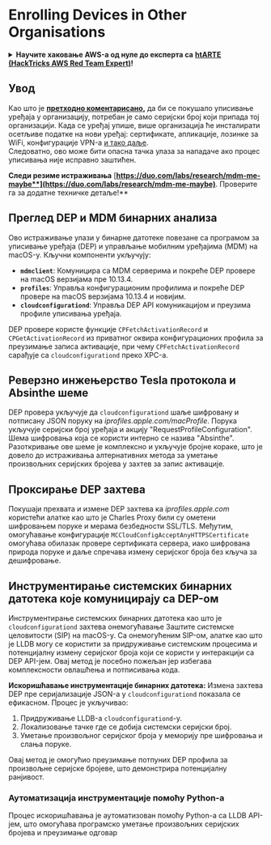 # Enrolling Devices in Other Organisations

<details>

<summary><strong>Научите хаковање AWS-а од нуле до експерта са</strong> <a href="https://training.hacktricks.xyz/courses/arte"><strong>htARTE (HackTricks AWS Red Team Expert)</strong></a><strong>!</strong></summary>

Други начини да подржите HackTricks:

* Ако желите да видите вашу **компанију рекламирану на HackTricks** или **преузмете HackTricks у PDF-у** Проверите [**ПРЕТПЛАТНЕ ПЛАНОВЕ**](https://github.com/sponsors/carlospolop)!
* Набавите [**званични PEASS & HackTricks сувенир**](https://peass.creator-spring.com)
* Откријте [**The PEASS Family**](https://opensea.io/collection/the-peass-family), нашу колекцију ексклузивних [**NFT-ова**](https://opensea.io/collection/the-peass-family)
* **Придружите се** 💬 [**Discord групи**](https://discord.gg/hRep4RUj7f) или [**телеграм групи**](https://t.me/peass) или **пратите** нас на **Твитеру** 🐦 [**@carlospolopm**](https://twitter.com/hacktricks\_live)**.**
* **Поделите своје хакерске трикове слањем PR-ова на** [**HackTricks**](https://github.com/carlospolop/hacktricks) и [**HackTricks Cloud**](https://github.com/carlospolop/hacktricks-cloud) github репозиторијуме.

</details>

## Увод

Као што је [**претходно коментарисано**](./#what-is-mdm-mobile-device-management)**,** да би се покушало уписивање уређаја у организацију, потребан је само серијски број који припада тој организацији. Када се уређај упише, више организација ће инсталирати осетљиве податке на нови уређај: сертификате, апликације, лозинке за WiFi, конфигурације VPN-а [и тако даље](https://developer.apple.com/enterprise/documentation/Configuration-Profile-Reference.pdf).\
Следоватно, ово може бити опасна тачка улаза за нападаче ако процес уписивања није исправно заштићен.

**Следи резиме истраживања** [**https://duo.com/labs/research/mdm-me-maybe**](https://duo.com/labs/research/mdm-me-maybe)**. Проверите га за додатне техничке детаље!**

## Преглед DEP и MDM бинарних анализа

Ово истраживање улази у бинарне датотеке повезане са програмом за уписивање уређаја (DEP) и управљање мобилним уређајима (MDM) на macOS-у. Кључни компоненти укључују:

* **`mdmclient`**: Комуницира са MDM серверима и покреће DEP провере на macOS верзијама пре 10.13.4.
* **`profiles`**: Управља конфигурационим профилима и покреће DEP провере на macOS верзијама 10.13.4 и новијим.
* **`cloudconfigurationd`**: Управља DEP API комуникацијом и преузима профиле уписивања уређаја.

DEP провере користе функције `CPFetchActivationRecord` и `CPGetActivationRecord` из приватног оквира конфигурационих профила за преузимање записа активације, при чему `CPFetchActivationRecord` сарађује са `cloudconfigurationd` преко XPC-а.

## Реверзно инжењерство Tesla протокола и Absinthe шеме

DEP провера укључује да `cloudconfigurationd` шаље шифровану и потписану JSON поруку на _iprofiles.apple.com/macProfile_. Порука укључује серијски број уређаја и акцију "RequestProfileConfiguration". Шема шифровања која се користи интерно се назива "Absinthe". Разоткривање ове шеме је комплексно и укључује бројне кораке, што је довело до истраживања алтернативних метода за уметање произвољних серијских бројева у захтев за запис активације.

## Проксирање DEP захтева

Покушаји прехвата и измене DEP захтева ка _iprofiles.apple.com_ користећи алатке као што је Charles Proxy били су ометени шифровањем поруке и мерама безбедности SSL/TLS. Међутим, омогућавање конфигурације `MCCloudConfigAcceptAnyHTTPSCertificate` омогућава обилазак провере сертификата сервера, иако шифрована природа поруке и даље спречава измену серијског броја без кључа за дешифровање.

## Инструментирање системских бинарних датотека које комуницирају са DEP-ом

Инструментирање системских бинарних датотека као што је `cloudconfigurationd` захтева онемогућавање Заштите системске целовитости (SIP) на macOS-у. Са онемогућеним SIP-ом, алатке као што је LLDB могу се користити за придруживање системским процесима и потенцијалну измену серијског броја који се користи у интеракцији са DEP API-јем. Овај метод је посебно пожељан јер избегава комплексности овлашћења и потписивања кода.

**Искоришћавање инструментације бинарних датотека:** Измена захтева DEP пре серијализације JSON-а у `cloudconfigurationd` показала се ефикасном. Процес је укључивао:

1. Придруживање LLDB-а `cloudconfigurationd`-у.
2. Локализовање тачке где се добија системски серијски број.
3. Уметање произвољног серијског броја у меморију пре шифровања и слања поруке.

Овај метод је омогућио преузимање потпуних DEP профила за произвољне серијске бројеве, што демонстрира потенцијалну ранјивост.

### Аутоматизација инструментације помоћу Python-a

Процес искоришћавања је аутоматизован помоћу Python-a са LLDB API-јем, што омогућава програмско уметање произвољних серијских бројева и преузимање одговар
